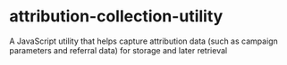 # attribution-collection-utility
A JavaScript utility that helps capture attribution data (such as campaign parameters and referral data) for storage and later retrieval
